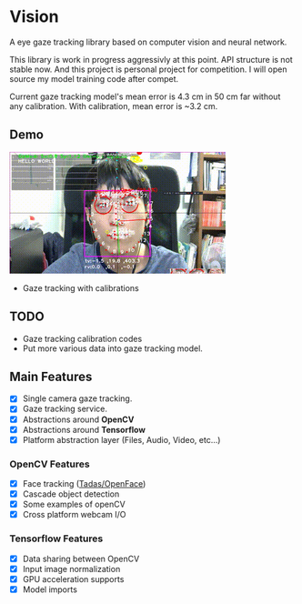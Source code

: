 # Vision
A eye gaze tracking library based on computer vision and neural network. 

This library is work in progress aggressivly at this point. API structure is not stable now. And this project is personal project for competition. I will open source my model training code after compet.

Current gaze tracking model's mean error is 4.3 cm in 50 cm far without any calibration. With calibration, mean error is ~3.2 cm.

## Demo
![](Web/gazedemo.gif)

- Gaze tracking with calibrations

## TODO
- Gaze tracking calibration codes
- Put more various data into gaze tracking model.

## Main Features
- [x] Single camera gaze tracking.
- [x] Gaze tracking service.
- [x] Abstractions around **OpenCV**
- [x] Abstractions around **Tensorflow**
- [x] Platform abstraction layer (Files, Audio, Video, etc...)

### OpenCV Features
- [x] Face tracking ([Tadas/OpenFace](https://github.com/TadasBaltrusaitis/OpenFace))
- [x] Cascade object detection
- [x] Some examples of openCV
- [x] Cross platform webcam I/O

### Tensorflow Features
- [x] Data sharing between OpenCV
- [x] Input image normalization
- [x] GPU acceleration supports
- [x] Model imports
